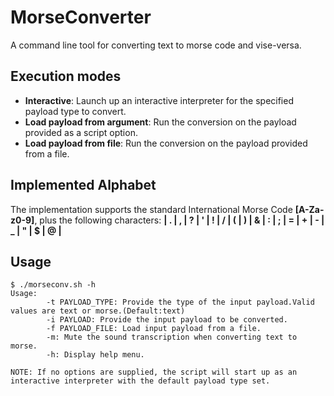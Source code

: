 # MorseConverter
A command line tool for converting text to morse code and vise-versa.

## Execution modes
* **Interactive**: Launch up an interactive interpreter for the specified payload type to convert.
* **Load payload from argument**: Run the conversion on the payload provided as a script option.
* **Load payload from file**: Run the conversion on the payload provided from a file.

## Implemented Alphabet
The implementation supports the standard International Morse Code **[A-Za-z0-9]**, plus the following characters: **| . | , | ? | ' | ! | / | ( | ) | & | : | ; | = | + | - | _ | " | $ | @ |** 
## Usage
```
$ ./morseconv.sh -h
Usage:
 		-t PAYLOAD_TYPE: Provide the type of the input payload.Valid values are text or morse.(Default:text)
 		-i PAYLOAD: Provide the input payload to be converted.
 		-f PAYLOAD_FILE: Load input payload from a file.
 		-m: Mute the sound transcription when converting text to morse.
 		-h: Display help menu.

NOTE: If no options are supplied, the script will start up as an interactive interpreter with the default payload type set.
```

